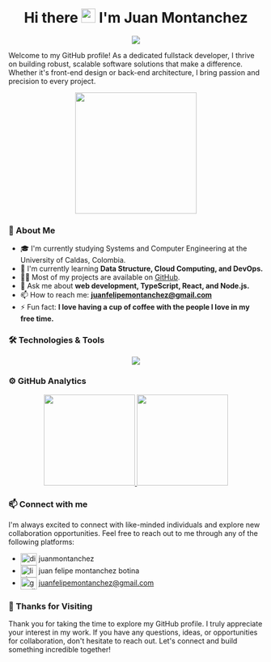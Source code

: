 <div align="center">
  <h1 align="center">Hi there <img src="https://media.giphy.com/media/hvRJCLFzcasrR4ia7z/giphy.gif" width="28"> I'm Juan Montanchez</h1>
</div>

<div align="center">
  <img src="https://readme-typing-svg.herokuapp.com?color=06D001&center=true&vCenter=true&lines=Fullstack+Developer;Always+Learning+New+Things;Passionate+about+Coding" />
</div>

Welcome to my GitHub profile! As a dedicated fullstack developer, I thrive on building robust, scalable software solutions that make a difference. Whether it's front-end design or back-end architecture, I bring passion and precision to every project.

<div align="center">
  <img align="center" src="https://media.giphy.com/media/QvpqTCiEcwtvx6wwJK/giphy.gif" width="240" height="240" frameBorder="0" class="giphy-embed" allowFullScreen></img>
</div>

### 📖 About Me

- 🎓 I'm currently studying Systems and Computer Engineering at the University of Caldas, Colombia.
- 🌱 I'm currently learning **Data Structure, Cloud Computing, and DevOps.**
- 👨‍💻 Most of my projects are available on [GitHub](https://github.com/MontanchezJuan).
- 💬 Ask me about **web development, TypeScript, React, and Node.js.**
- 📫 How to reach me: **juanfelipemontanchez@gmail.com**
- ⚡ Fun fact: **I love having a cup of coffee with the people I love in my free time.**

### 🛠️ Technologies & Tools

<p align="center">
  <a href="https://skillicons.dev">
    <img src="https://skillicons.dev/icons?i=androidstudio,angular,aws,css,discord,express,figma,firebase,git,github,html,java,js,materialui,md,mongodb,mysql,nextjs,nodejs,postman,postgres,py,react,reactivex,redux,sass,spring,tailwind,ts,vite,vscode&perline=14" />
  </a>
</p>

### ⚙️ GitHub Analytics

<p align="center">
  <a href="https://github.com/MontanchezJuan">
    <img height="180em" src="https://github-readme-stats.vercel.app/api?username=MontanchezJuan&show_icons=true&theme=algolia&include_all_commits=true&count_private=true&line_height=20&title_color=FFFFFF&icon_color=FFFFFF&text_color=FFFFF0&bg_color=0,9BEC00,06D001"/>
    <img height="180em" src="https://github-readme-stats.vercel.app/api/top-langs/?username=MontanchezJuan&layout=compact&langs_count=8&theme=algolia&line_height=20&title_color=FFFFFF&icon_color=FFFFFF&text_color=FFFFFF&bg_color=0,9BEC00,06D001"/>
  </a>
</p>

### 📫 Connect with me

I'm always excited to connect with like-minded individuals and explore new collaboration opportunities. Feel free to reach out to me through any of the following platforms:

- <a href="https://discord.com/users/juanmontanchez" target="blank"><img align="center" src="https://skillicons.dev/icons?i=discord" alt="discord-juanmontanchez" height="24" width="32" /></a> juanmontanchez
- <a href="https://www.linkedin.com/in/juan-felipe-montanchez-botina-301066252/" target="blank"><img align="center" src="https://skillicons.dev/icons?i=linkedin" alt="linkedin-juanmontanchez" height="24" width="32" /></a> juan felipe montanchez botina
- <a href="mailto:juanfelipemontanchez@gmail.com" target="blank"><img align="center" src="https://skillicons.dev/icons?i=gmail" alt="gmail-juanmontanchez" height="24" width="32" /></a> juanfelipemontanchez@gmail.com

### 🙏 Thanks for Visiting

Thank you for taking the time to explore my GitHub profile. I truly appreciate your interest in my work. If you have any questions, ideas, or opportunities for collaboration, don't hesitate to reach out. Let's connect and build something incredible together!
